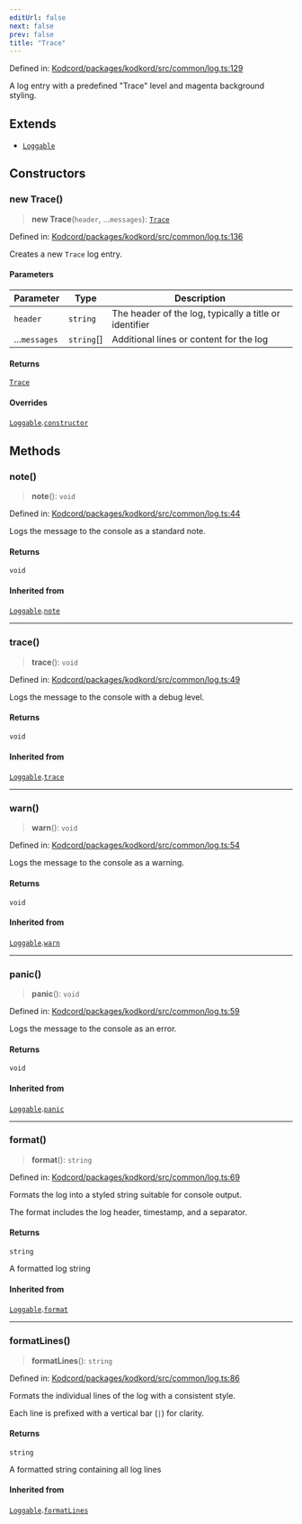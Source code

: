 ```yaml
---
editUrl: false
next: false
prev: false
title: "Trace"
---
```


Defined in: [Kodcord/packages/kodkord/src/common/log.ts:129](https://github.com/KodekoStudios/Kodcord/blob/6ab19d75069161c7cd299514170ea69cc40eca30/packages/kodkord/src/common/log.ts#L129)

A log entry with a predefined "Trace" level and magenta background styling.

## Extends

- [`Loggable`](/api-kodkord/classes/loggable/)

## Constructors

### new Trace()

> **new Trace**(`header`, ...`messages`): [`Trace`](/api-kodkord/classes/trace/)

Defined in: [Kodcord/packages/kodkord/src/common/log.ts:136](https://github.com/KodekoStudios/Kodcord/blob/6ab19d75069161c7cd299514170ea69cc40eca30/packages/kodkord/src/common/log.ts#L136)

Creates a new `Trace` log entry.

#### Parameters

| Parameter | Type | Description |
| ------ | ------ | ------ |
| `header` | `string` | The header of the log, typically a title or identifier |
| ...`messages` | `string`[] | Additional lines or content for the log |

#### Returns

[`Trace`](/api-kodkord/classes/trace/)

#### Overrides

[`Loggable`](/api-kodkord/classes/loggable/).[`constructor`](/api-kodkord/classes/loggable/#constructors)

## Methods

### note()

> **note**(): `void`

Defined in: [Kodcord/packages/kodkord/src/common/log.ts:44](https://github.com/KodekoStudios/Kodcord/blob/6ab19d75069161c7cd299514170ea69cc40eca30/packages/kodkord/src/common/log.ts#L44)

Logs the message to the console as a standard note.

#### Returns

`void`

#### Inherited from

[`Loggable`](/api-kodkord/classes/loggable/).[`note`](/api-kodkord/classes/loggable/#note)

***

### trace()

> **trace**(): `void`

Defined in: [Kodcord/packages/kodkord/src/common/log.ts:49](https://github.com/KodekoStudios/Kodcord/blob/6ab19d75069161c7cd299514170ea69cc40eca30/packages/kodkord/src/common/log.ts#L49)

Logs the message to the console with a debug level.

#### Returns

`void`

#### Inherited from

[`Loggable`](/api-kodkord/classes/loggable/).[`trace`](/api-kodkord/classes/loggable/#trace)

***

### warn()

> **warn**(): `void`

Defined in: [Kodcord/packages/kodkord/src/common/log.ts:54](https://github.com/KodekoStudios/Kodcord/blob/6ab19d75069161c7cd299514170ea69cc40eca30/packages/kodkord/src/common/log.ts#L54)

Logs the message to the console as a warning.

#### Returns

`void`

#### Inherited from

[`Loggable`](/api-kodkord/classes/loggable/).[`warn`](/api-kodkord/classes/loggable/#warn)

***

### panic()

> **panic**(): `void`

Defined in: [Kodcord/packages/kodkord/src/common/log.ts:59](https://github.com/KodekoStudios/Kodcord/blob/6ab19d75069161c7cd299514170ea69cc40eca30/packages/kodkord/src/common/log.ts#L59)

Logs the message to the console as an error.

#### Returns

`void`

#### Inherited from

[`Loggable`](/api-kodkord/classes/loggable/).[`panic`](/api-kodkord/classes/loggable/#panic)

***

### format()

> **format**(): `string`

Defined in: [Kodcord/packages/kodkord/src/common/log.ts:69](https://github.com/KodekoStudios/Kodcord/blob/6ab19d75069161c7cd299514170ea69cc40eca30/packages/kodkord/src/common/log.ts#L69)

Formats the log into a styled string suitable for console output.

The format includes the log header, timestamp, and a separator.

#### Returns

`string`

A formatted log string

#### Inherited from

[`Loggable`](/api-kodkord/classes/loggable/).[`format`](/api-kodkord/classes/loggable/#format)

***

### formatLines()

> **formatLines**(): `string`

Defined in: [Kodcord/packages/kodkord/src/common/log.ts:86](https://github.com/KodekoStudios/Kodcord/blob/6ab19d75069161c7cd299514170ea69cc40eca30/packages/kodkord/src/common/log.ts#L86)

Formats the individual lines of the log with a consistent style.

Each line is prefixed with a vertical bar (`|`) for clarity.

#### Returns

`string`

A formatted string containing all log lines

#### Inherited from

[`Loggable`](/api-kodkord/classes/loggable/).[`formatLines`](/api-kodkord/classes/loggable/#formatlines)
